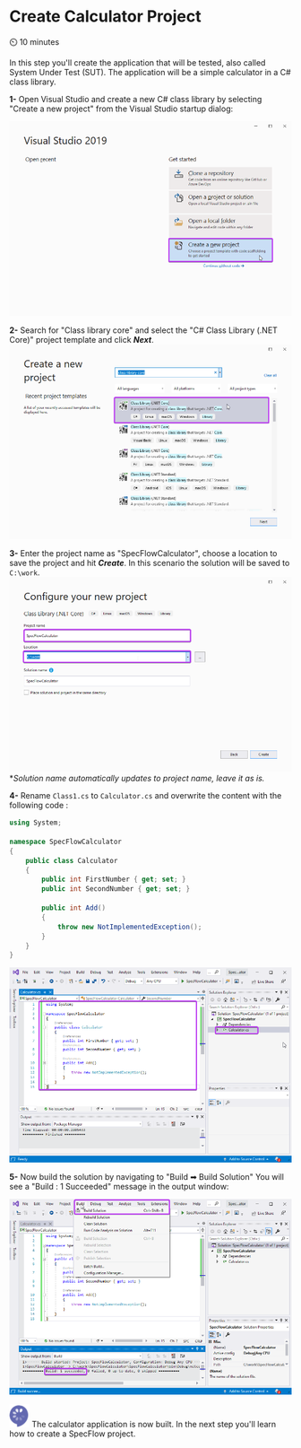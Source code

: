 Create Calculator Project
=========================

⏲️ 10 minutes

In this step you'll create the application that will be tested, also called System Under Test (SUT).
The application will be a simple calculator in a C# class library.

**1-** Open Visual Studio and create a new C# class library by selecting "Create a new project" from the Visual Studio startup dialog:
  
![Visual Studio Startup Dialog](../_static/step2/vs_startup_dialogv2.png)  

**2-** Search for "Class library core" and select the "C# Class Library (.NET Core)" project template and click ***Next***.  
![Create Class Library](../_static/step2/create_class_libv2.png)  

**3-** Enter the project name as "SpecFlowCalculator", choose a location to save the project and hit ***Create***. In this scenario the solution will be saved to `C:\work`.
![Configure Class Library Project](../_static/step2/configure_projectv2.png)  
**Solution name automatically updates to project name, leave it as is.*  

**4-** Rename `Class1.cs` to `Calculator.cs` and overwrite the content with the following code :

``` csharp
using System;

namespace SpecFlowCalculator
{
    public class Calculator
    {
        public int FirstNumber { get; set; }
        public int SecondNumber { get; set; }

        public int Add()
        {
            throw new NotImplementedException();
        }
    }
}

```

![Class Library Created](../_static/step2/created_projectv2.png)

**5-** Now build the solution by navigating to "Build ➡ Build Solution" You will see a "Build : 1 Succeeded" message in the output window:

![Solution built](../_static/step2/built_project.png)

![Specflow logo](../_static/step1/specflow_logov2.png) The calculator application is now built. In the next step you'll learn how to create a SpecFlow project.
